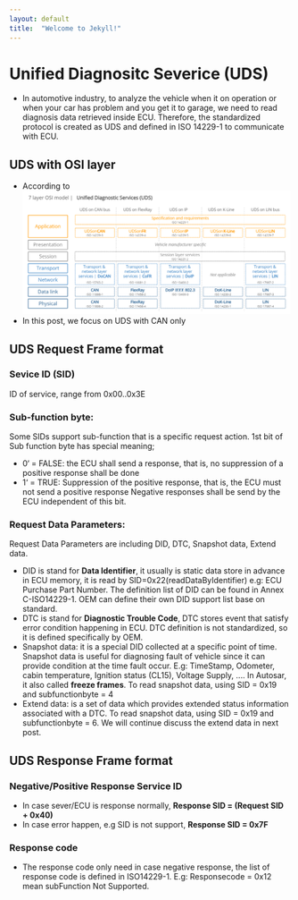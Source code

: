 ```yaml
---
layout: default
title:  "Welcome to Jekyll!"
---
```

# Unified Diagnositc Severice (UDS)
- In automotive industry, to analyze the vehicle when it on operation or when your car has problem and you get it to garage, we need to read diagnosis data retrieved inside ECU.
Therefore, the standardized protocol is created as UDS and defined in ISO 14229-1 to communicate with ECU.

## UDS with OSI layer
- According to 
![UDS with OSL layer](https://github.com/lexma1412/lexma1412.github.io/blob/main/assets/OSI_Layer.png)
- In this post, we focus on UDS with CAN only

## UDS Request Frame format
### Sevice ID (SID)
ID of service, range from 0x00..0x3E
### Sub-function byte:
Some SIDs support sub-function that is a specific request action. 1st bit of Sub function byte has special meaning;
* 0‘ = FALSE: the ECU shall send a response, that is, no suppression of a positive response shall be done
* 1‘ = TRUE: Suppression of the positive response, that is, the ECU must not send a positive response
Negative responses shall be send by the ECU independent of this bit.

### Request Data Parameters:
Request Data Parameters are including DID, DTC, Snapshot data, Extend data. 
*   DID is stand for **Data Identifier**, it usually is static data store in advance in ECU memory, it is read by SID=0x22(readDataByIdentifier) e.g: ECU Purchase Part Number. The definition list of DID can be found in Annex C-ISO14229-1. OEM can define their own DID support list base on standard.
*   DTC is stand for **Diagnostic Trouble Code**, DTC stores  event that satisfy error condition happening in ECU. DTC definition is not standardized, so it is defined specifically by OEM.
*   Snapshot data: it is a special DID collected at a specific point of time. Snapshot data is useful for diagnosing fault of vehicle since it can provide condition at the time fault occur. E.g: TimeStamp, Odometer, cabin temperature, Ignition status (CL15), Voltage Supply, .... In Autosar, it also called  **freeze frames**. To read snapshot data, using SID = 0x19 and subfunctionbyte = 4
*   Extend data: is a set of data which provides extended status information associated with a DTC. To read snapshot data, using SID = 0x19 and subfunctionbyte = 6. We will continue discuss the extend data in next post.

## UDS Response Frame format
### Negative/Positive Response Service ID
*   In case sever/ECU is response normally, **Response SID = (Request SID + 0x40)**
*   In case error happen, e.g SID is not support, **Response SID = 0x7F**

### Response code
*   The response code only need in case negative response, the list of response code is defined in ISO14229-1. E.g: Responsecode = 0x12 mean subFunction Not Supported.